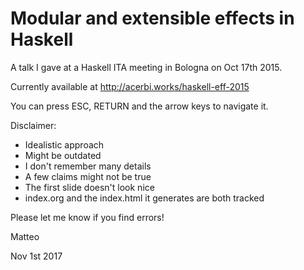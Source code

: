 # Modular and extensible effects in Haskell

A talk I gave at a Haskell ITA meeting in Bologna on Oct 17th 2015.

Currently available at http://acerbi.works/haskell-eff-2015

You can press ESC, RETURN and the arrow keys to navigate it.

Disclaimer:

- Idealistic approach
- Might be outdated
- I don't remember many details
- A few claims might not be true
- The first slide doesn't look nice
- index.org and the index.html it generates are both tracked

Please let me know if you find errors!

Matteo

Nov 1st 2017
